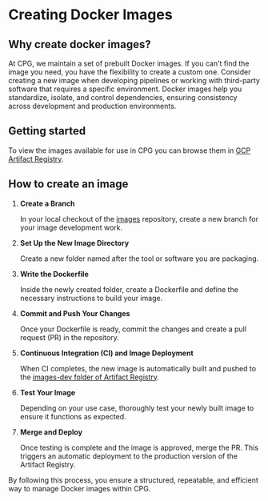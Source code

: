 # Creating Docker Images

## Why create docker images?

At CPG, we maintain a set of prebuilt Docker images. If you can't find the image you need, you have the flexibility to create a custom one. Consider creating a new image when developing pipelines or working with third-party software that requires a specific environment. Docker images help you standardize, isolate, and control dependencies, ensuring consistency across development and production environments.

## Getting started

To view the images available for use in CPG you can browse them in
[GCP Artifact Registry](https://console.cloud.google.com/artifacts/docker/cpg-common/australia-southeast1/images?orgonly=true&project=cpg-common&supportedpurview=project).

## How to create an image

1. **Create a Branch**

    In your local checkout of the [images](https://github.com/populationgenomics/images) repository, create a new branch for your image development work.
    
2. **Set Up the New Image Directory**

    Create a new folder named after the tool or software you are packaging.

3. **Write the Dockerfile**

    Inside the newly created folder, create a Dockerfile and define the necessary instructions to build your image.

4. **Commit and Push Your Changes**

    Once your Dockerfile is ready, commit the changes and create a pull request (PR) in the repository.

5. **Continuous Integration (CI) and Image Deployment**

    When CI completes, the new image is automatically built and pushed to the [images-dev folder of Artifact Registry](https://console.cloud.google.com/artifacts/docker/cpg-common/australia-southeast1/images-dev?orgonly=true&project=cpg-common&supportedpurview=project).

6. **Test Your Image**

    Depending on your use case, thoroughly test your newly built image to ensure it functions as expected.

7. **Merge and Deploy**

    Once testing is complete and the image is approved, merge the PR. This triggers an automatic deployment to the production version of the Artifact Registry.

By following this process, you ensure a structured, repeatable, and efficient way to manage Docker images within CPG.
